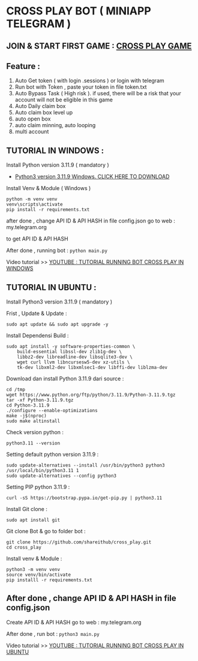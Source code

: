 # CROSS PLAY BOT ( MINIAPP TELEGRAM )

## JOIN & START FIRST GAME : [ CROSS PLAY GAME ](https://t.me/cross_play_bot/app?startapp=w03BvSL9)

## Feature :
1. Auto Get token ( with login .sessions ) or login with telegram
2. Run bot with Token , paste your token in file token.txt
3. Auto Bypass Task ( High risk ). if used, there will be a risk that your account will not be eligible in this game
4. Auto Daily claim box
5. Auto claim box level up
6. auto open box
7. auto claim minning, auto looping
8. multi account

## TUTORIAL IN WINDOWS :
Install Python version 3.11.9 ( mandatory )
- [ Python3 version 3.11.9 Windows. CLICK HERE TO DOWNLOAD](https://www.python.org/ftp/python/3.11.9/python-3.11.9-amd64.exe)

Install Venv & Module ( Windows )

```
python -m venv venv
venv\scripts\activate
pip install -r requirements.txt
```

after done , change API ID & API HASH in file config.json
go to web : my.telegram.org

to get API ID & API HASH

After done , running bot : ```python main.py```

Video tutorial >> [YOUTUBE : TUTORIAL RUNNING BOT CROSS PLAY IN WINDOWS](https://www.youtube.com/@SHAREITHUB_COM)


## TUTORIAL IN UBUNTU :
Install Python3 version 3.11.9 ( mandatory )


Frist , Update & Update :
```
sudo apt update && sudo apt upgrade -y
```

Install Dependensi Build :
```
sudo apt install -y software-properties-common \
    build-essential libssl-dev zlib1g-dev \
    libbz2-dev libreadline-dev libsqlite3-dev \
    wget curl llvm libncursesw5-dev xz-utils \
    tk-dev libxml2-dev libxmlsec1-dev libffi-dev liblzma-dev
```

Download dan install Python 3.11.9 dari source :
```
cd /tmp
wget https://www.python.org/ftp/python/3.11.9/Python-3.11.9.tgz
tar -xf Python-3.11.9.tgz
cd Python-3.11.9
./configure --enable-optimizations
make -j$(nproc)
sudo make altinstall
```

Check version python :
```
python3.11 --version
```

Setting default python version 3.11.9 :
```
sudo update-alternatives --install /usr/bin/python3 python3 /usr/local/bin/python3.11 1
sudo update-alternatives --config python3
```

Setting PIP python 3.11.9 :
```
curl -sS https://bootstrap.pypa.io/get-pip.py | python3.11
```

Install Git clone :
```
sudo apt install git
```

Git clone Bot & go to folder bot :
```
git clone https://github.com/shareithub/cross_play.git
cd cross_play
```

Install venv & Module :
```
python3 -m venv venv
source venv/bin/activate
pip installl -r requirements.txt
```

## After done , change API ID & API HASH in file config.json 

Create API ID & API HASH go to web : my.telegram.org

After done , run bot : ```python3 main.py```

Video tutorial >> [YOUTUBE : TUTORIAL RUNNING BOT CROSS PLAY IN UBUNTU](https://www.youtube.com/@SHAREITHUB_COM)

















